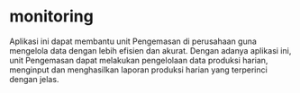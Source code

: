# monitoring
Aplikasi ini dapat membantu unit Pengemasan di perusahaan guna mengelola data dengan lebih efisien dan akurat. Dengan adanya aplikasi ini, unit Pengemasan dapat melakukan pengelolaan data produksi harian, menginput dan menghasilkan laporan produksi harian yang terperinci dengan jelas.
